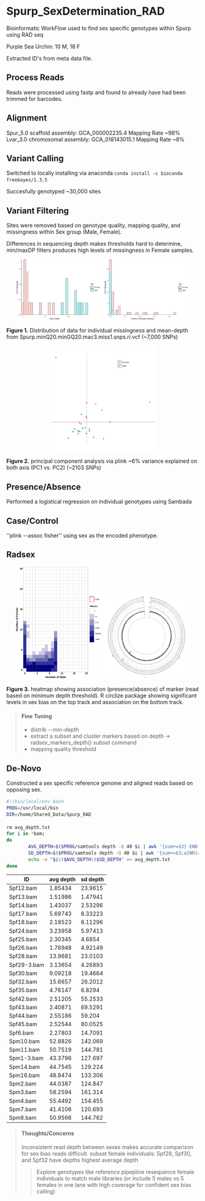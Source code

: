 # Spurp_SexDetermination_RAD
Bioinformatic WorkFlow used to find sex specific genotypes within Spurp using RAD seq

Purple Sea Urchin: 10 M, 18 F

Extracted ID's from meta data file. 

## Process Reads

Reads were processed using fastp and found to already have had been trimmed for barcodes.

## Alignment

Spur_5.0 scaffold assembly: GCA_000002235.4 
	Mapping Rate ~98%
Lvar_3.0 chromosomal assembly: GCA_018143015.1 
	Mapping Rate ~8%

## Variant Calling

Switched to locally installing via anaconda ``conda install -c bioconda freebayes/1.3.5``

Succesfully genotyped ~30,000 sites

## Variant Filtering

Sites were removed based on genotype quality, mapping quality, and missingness within Sex group (Male, Female).

Differences in sequencing depth makes thresholds hard to determine, min/maxDP filters produces high levels of missingness in Female samples.

<p align="center">
<img src="03-VARIANT/PLOTS/Individual_Depth-1.png" width = "45%">
<img src="03-VARIANT/PLOTS/Missing_Individuals-1.png" width = "45%">
</p>

**Figure 1.** Distribution of data for individual missingness and mean-depth from Spurp.minQ20.minGQ20.mac3.miss1.snps.ri.vcf (~7,000 SNPs)

<p align="center">
<img src="04-PCA/PLOTS/PCA-1-1.png" width = "55%">
</p>

**Figure 2.** principal component analysis via plink ~6% variance explained on both axis (PC1 vs. PC2) (~2103 SNPs)

## Presence/Absence

Performed a logistical regression on individual genotypes using Sambada

## Case/Control

''plink --assoc fisher'' using sex as the encoded phenotype.

## Radsex

<p align="center">
<img src="02-RADSEX/distribution.png" width = "45%">
<img src="02-RADSEX/mapping_circos.png" width = "45%">
</p>

**Figure 3.** heatmap showing association (presence/absence) of marker (read based on minimum depth threshold). R 
circlize package showing significant levels in sex bias on the top track and association on the bottom track. 

> #### Fine Tuning
> - distrib --min-depth <threshold>
> - extract a subset and cluster markers based on depth -> radsex_markers_depth() *subset* command
> - mapping quality threshold  

## De-Novo

Constructed a sex specific reference genome and aligned reads based on opposing sex. 

```bash
#!/bin/local/env bash
PROG=/usr/local/bin
DIR=/home/Shared_Data/Spurp_RAD

rm avg_depth.txt
for i in *bam;
do
        AVG_DEPTH=$($PROG/samtools depth -Q 40 $i | awk '{sum+=$3} END {print sum/NR}')
        SD_DEPTH=$($PROG/samtools depth -Q 40 $i | awk '{sum+=$3;a[NR]=$3} END {for (i in a)y+=(a[i]-(sum/NR))^2;print sqrt(y/(NR-1))}')
        echo -e "$i\t$AVG_DEPTH\t$SD_DEPTH" >> avg_depth.txt
done
```

|ID |avg depth |sd depth |
|---|----------|---------|
|Spf12.bam|1.85434|23.9615|
|Spf13.bam|1.51986|1.47941|
|Spf14.bam|1.43037|2.53296|
|Spf17.bam|5.69743|8.33223|
|Spf18.bam|2.18523|6.11296|
|Spf24.bam|3.23958|5.97413|
|Spf25.bam|2.30345|4.6854|
|Spf26.bam|1.76948|4.92149|
|Spf28.bam|13.9681|23.0103|
|Spf29-3.bam|3.13654|4.26893|
|Spf30.bam|9.09218|19.4664|
|Spf32.bam|15.6657|26.2012|
|Spf35.bam|4.76147|6.8294|
|Spf42.bam|2.51205|55.2533|
|Spf43.bam|2.40871|69.5291|
|Spf44.bam|2.55186|59.204|
|Spf45.bam|2.52544|80.0525|
|Spf6.bam|2.27803|14.7091|
|Spm10.bam|52.8826|142.069|
|Spm11.bam|50.7519|144.781|
|Spm1-3.bam|43.3796|127.697|
|Spm14.bam|44.7545|129.224|
|Spm16.bam|48.8474|133.306|
|Spm2.bam|44.0387|124.847|
|Spm3.bam|58.2594|161.314|
|Spm4.bam|55.4492|154.455|
|Spm7.bam|41.4106|120.693|
|Spm8.bam|50.9566|144.762|


> #### Thoughts/Concerns
> Inconsistent read depth between sexes makes accurate comparison for sex bias reads difficult. 
> subset female individuals: Spf28, Spf30, and Spf32 have depths highest average depth
>> Explore genotypes like reference pipepline
> resequence female individuals to match male libraries (or include 5 males vs 5 females in one lane with high coverage for confident sex bias calling)

